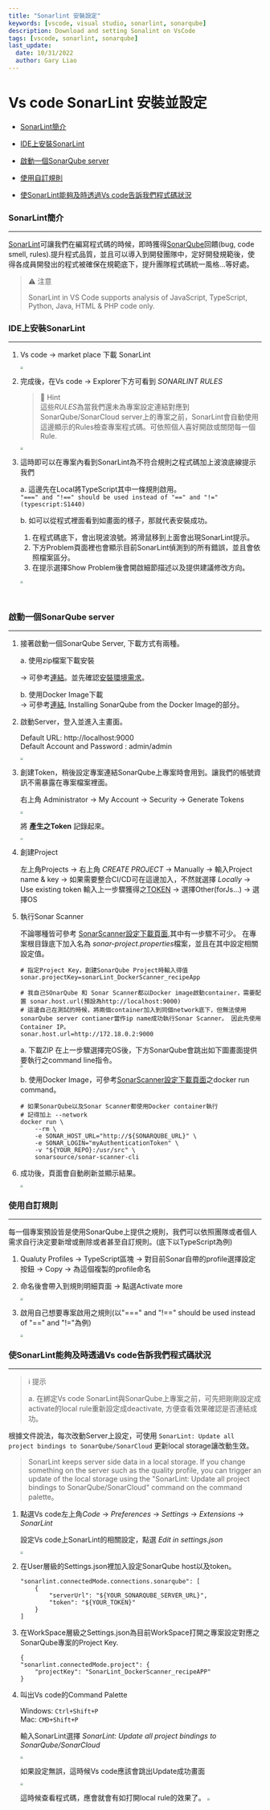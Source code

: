 ```yaml
---
title: "Sonarlint 安裝設定"
keywords: [vscode, visual studio, sonarlint, sonarqube]
description: Download and setting Sonalint on VsCode
tags: [vscode, sonarlint, sonarqube]
last_update:
  date: 10/31/2022
  author: Gary Liao
---
```



# Vs code SonarLint 安裝並設定

- [SonarLint簡介](#sonarLint_intro)
  
- [IDE上安裝SonarLint](#installOnIDE)
  
- [啟動一個SonarQube server](#createSonarQubeServer)

- [使用自訂規則](#use_Own_rules)

- [使SonarLint能夠及時透過Vs code告訴我們程式碼狀況](#instantly_Scan)


<div id='sonarLint_intro'/> 

### SonarLint簡介 
---
[SonarLint][sonarLint]可讓我們在編寫程式碼的時候，即時獲得[SonarQube][sonarqube_official_webSite]回饋(bug, code smell, rules).提升程式品質，並且可以導入到開發團隊中，定好開發規範後，使得各成員開發出的程式被確保在規範底下，提升團隊程式碼統一風格...等好處。

> **⚠️** 注意
> 
> SonarLint in VS Code supports analysis of JavaScript, TypeScript, Python, Java, HTML & PHP code only.   
   
<div id='installOnIDE'/> 

### IDE上安裝SonarLint
---
1. Vs code -> market place 下載 SonarLint
   
   <img src="images/VSCode_SonarLint_Extension.png" style="zoom:30%" />   
2. 完成後，在Vs code -> Explorer下方可看到 *SONARLINT RULES*   

    > 📘 Hint   
    > 這些*RULES*為當我們還未為專案設定連結對應到SonarQube/SonarCloud server上的專案之前，SonarLint會自動使用這邊顯示的Rules檢查專案程式碼。可依照個人喜好開啟或關閉每一個Rule.

    <img src="images/VSCode_SonarLint_rules.png" style="zoom:30%" />   
3. 這時即可以在專案內看到SonarLint為不符合規則之程式碼加上波浪底線提示我們

   a. 這邊先在Local將TypeScript其中一條規則啟用。   
   `"===" and "!==" should be used instead of "==" and "!=" (typescript:S1440)`

   b. 如可以從程式裡面看到如畫面的樣子，那就代表安裝成功。
      1. 在程式碼底下，會出現波浪號。將滑鼠移到上面會出現SonarLint提示。
      2. 下方Problem頁面裡也會顯示目前SonarLint偵測到的所有錯誤，並且會依照檔案區分。
      3. 在提示選擇Show Problem後會開啟細節描述以及提供建議修改方向。  
    <br />
    <img src="images/VSCode_SonarLint_hint.png" style="zoom:30%" />   

<br/>  

<div id='createSonarQubeServer'/> 

### 啟動一個SonarQube server
---
1. 接著啟動一個SonarQube Server, 下載方式有兩種。

    a. 使用zip檔案下載安裝   
    
    -> 可參考[連結][SonarQube install link]。並先確認[安裝環境需求][SonarQube_Install_PreRequirements]。   

    b. 使用Docker Image下載   
    -> 可參考[連結][SonarQube install link], Installing SonarQube from the Docker Image的部分。

2. 啟動Server，登入並進入主畫面。
   
   Default URL: http://localhost:9000     
   Default Account and Password : admin/admin

   <img src="images/SonarQube_Main_Page.png" style="zoom:30%" />   

3. 創建Token，稍後設定專案連結SonarQube上專案時會用到。讓我們的帳號資訊不需暴露在專案檔案裡面。

    右上角 Administrator -> My Account -> Security -> Generate Tokens  
    
    <img src="images/Right_Top_Corner_Administrator.png" style="zoom:30%" /><br/>     

    將 <span id="getToken">**產生之Token**</span> 記錄起來。

    <img src="images/Generated_Token.png" style="zoom:30%" /><br/>   

4. 創建Project

    左上角Projects -> 右上角 *CREATE PROJECT* -> Manually -> 輸入Project name & key -> 如果需要整合CI/CD可在這邊加入，不然就選擇 *Locally* -> Use existing token 輸入上一步驟獲得之[TOKEN](#getToken) -> 選擇Other(forJs...) -> 選擇OS

5. 執行Sonar Scanner 
   
    不論哪種皆可參考 [SonarScanner設定下載頁面][sonarScanner],其中有一步驟不可少。 在專案根目錄底下加入名為 *sonar-project.properties*檔案，並且在其中設定相關設定值。

    ```properties
    # 指定Project Key，創建SonarQube Project時輸入得值
    sonar.projectKey=sonarLint_DockerScanner_recipeApp

    # 我自己SOnarQube 和 Sonar Scanner都以Docker image啟動container，需要配置 sonar.host.url(預設為http://localhost:9000)
    # 這邊自己在測試的時候，將兩個container加入到同個network底下，但無法使用sonarQube server contianer當作ip name成功執行Sonar Scanner。 因此先使用Container IP。
    sonar.host.url=http://172.18.0.2:9000
    ```

    a. 下載ZIP
        在上一步驟選擇完OS後，下方SonarQube會跳出如下圖畫面提供要執行之command line指令。   
            <img src="images/SonarQube_Create_project_autoGen_command.png" style="zoom:30%" />   

    b. 使用Docker Image，可參考[SonarScanner設定下載頁面][sonarScanner]之docker run command。
        
    ```docker
    # 如果SonarQube以及Sonar Scanner都使用Docker container執行
    # 記得加上 --network 
    docker run \
        --rm \
        -e SONAR_HOST_URL="http://${SONARQUBE_URL}" \
        -e SONAR_LOGIN="myAuthenticationToken" \
        -v "${YOUR_REPO}:/usr/src" \
        sonarsource/sonar-scanner-cli
    ```

6. 成功後，頁面會自動刷新並顯示結果。

    <img src="images/SonarQube_Scan_result.png" style="zoom:30%" />   
   
<div id='use_Own_rules'/> 

### 使用自訂規則
---
每一個專案預設皆是使用SonarQube上提供之規則，我們可以依照團隊或者個人需求自行決定要新增或刪除或者甚至自訂規則。(底下以TypeScript為例)

1. Qualuty Profiles -> TypeScript區塊 -> 對目前Sonar自帶的profile選擇設定按鈕 -> Copy -> 為這個複製的profile命名

2. 命名後會帶入到規則明細頁面 -> 點選Activate more

    <img src="images/SonarQube_activateMore.png" style="zoom:30%" />   
3. 啟用自己想要專案啟用之規則(以"===" and "!==" should be used instead of "==" and "!="為例)
   
   <img src="images/activate_the_rules.png" style="zoom:30%" />  

<div id='instantly_Scan'/> 

### 使SonarLint能夠及時透過Vs code告訴我們程式碼狀況
---

> ℹ️ 提示
>
> a. 在綁定Vs code SonarLint與SonarQube上專案之前，可先把剛剛設定成activate的local rule重新設定成deactivate, 方便查看效果確認是否連結成功。 

根據文件說法，每次改動Server上設定，可使用 `SonarLint: Update all project bindings to SonarQube/SonarCloud` 更新local storage讓改動生效。
> SonarLint keeps server side data in a local storage. If you change something on the server such as the quality profile, you can trigger an update of the local storage using the "SonarLint: Update all project bindings to SonarQube/SonarCloud" command on the command palette。 



1. 點選Vs code左上角*Code* -> *Preferences* -> *Settings* -> *Extensions* -> *SonarLint*

    設定Vs code上SonarLint的相關設定，點選 *Edit in settings.json*

    <img src="images/SonarLint_Extension_settings.png" style="zoom:30%" />  

    <br/>   
2. 在User層級的Settings.json裡加入設定SonarQube host以及token。

    ```properties
    "sonarlint.connectedMode.connections.sonarqube": [
        {
            "serverUrl": "${YOUR_SONARQUBE_SERVER_URL}",
            "token": "${YOUR_TOKEN}"
        }
    ]
    ```

3. 在WorkSpace層級之Settings.json為目前WorkSpace打開之專案設定對應之SonarQube專案的Project Key.

    ```properties
    {
    "sonarlint.connectedMode.project": {
        "projectKey": "SonarLint_DockerScanner_recipeAPP"
    }
    ```

4. 叫出Vs code的Command Palette 

    Windows: `Ctrl+Shift+P `  
    Mac: `CMD+Shift+P`

    輸入SonarLint選擇 *SonarLint: Update all project bindings to SonarQube/SonarCloud*

    <img src="images/SonarLint_Command_Palette.png" style="zoom:30%" /> <br/> 

    如果設定無誤，這時候Vs code應該會跳出Update成功畫面

    <img src="images/Update Success.png" style="zoom:30%" /><br/>

    這時候查看程式碼，應會就會有如打開local rule的效果了。
    <img src="images/VSCode_SonarLint_hint.png" style="zoom:30%" /> 
    
    

[sonarqube_official_webSite]: https://www.sonarqube.org/downloads/?gads_campaign=Asia-SonarQube&gads_ad_group=SonarQube&gads_keyword=sonarqube&gclid=CjwKCAjwz5iMBhAEEiwAMEAwGKjWWntLZubiv1FlCYcbZ97hnkuWg6uh36bQMvmIY6GfgcwVosKyKRoCPIQQAvD_BwE "SonarQube official web site"

[SonarQube_Install_PreRequirements]: https://docs.sonarqube.org/latest/requirements/requirements/ "SonarQube pre requirements documents" 

[SonarQube install link]: https://docs.sonarqube.org/latest/setup/install-server/ "SonarQube installation link"

[sonarLint]: https://marketplace.visualstudio.com/items?itemName=SonarSource.sonarlint-vscode "SonarLint visual studio settings officail documents"

[sonarScanner]: https://docs.sonarqube.org/latest/analysis/scan/sonarscanner/ "Sonar Scanner downloads"